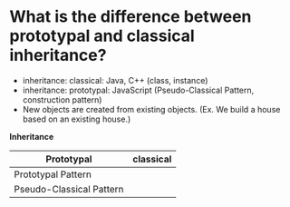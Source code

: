 # What is the difference between prototypal and classical inheritance?

- inheritance: classical: Java, C++ (class, instance)
- inheritance: prototypal: JavaScript (Pseudo-Classical Pattern, construction pattern)
- New objects are created from existing objects. (Ex. We build a house based on an existing house.)


 **Inheritance**          
           
| Prototypal  | classical  |
|---|---|
| Prototypal Pattern  |   |
|  Pseudo-Classical Pattern |   |           